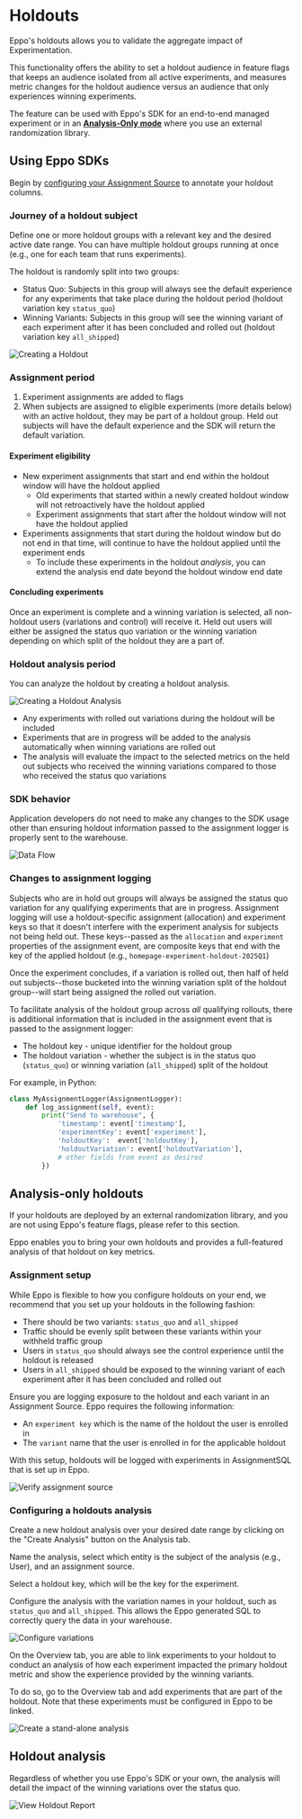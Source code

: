 # Holdouts

Eppo's holdouts allows you to validate the aggregate impact of Experimentation.

This functionality offers the ability to set a holdout audience in feature flags that keeps an audience isolated from all active experiments, and measures metric changes for the holdout audience versus an audience that only experiences winning experiments.

The feature can be used with Eppo's SDK for an end-to-end managed experiment or in an [**Analysis-Only mode**](#analysis-only-holdouts) where you use an external randomization library.

## Using Eppo SDKs

Begin by [configuring your Assignment Source](/data-management/definitions/assignment-sql) to annotate your holdout columns.

### Journey of a holdout subject

Define one or more holdout groups with a relevant key and the desired active date range. You can have multiple holdout 
groups running at once (e.g., one for each team that runs experiments).

The holdout is randomly split into two groups:
* Status Quo: Subjects in this group will always see the default experience for any experiments that take place during the 
holdout period (holdout variation key `status_quo`)
* Winning Variants: Subjects in this group will see the winning variant of each experiment after it has been concluded and 
rolled out (holdout variation key `all_shipped`)

![Creating a Holdout](/img/experiments/holdouts/holdouts-create-object.png)

### Assignment period

1. Experiment assignments are added to flags
2. When subjects are assigned to eligible experiments (more details below) with an active holdout, they may be part of 
a holdout group. Held out subjects will have the default experience and the SDK will return the default variation.

#### Experiment eligibility

* New experiment assignments that start and end within the holdout window will have the holdout applied
  * Old experiments that started within a newly created holdout window will not retroactively have the holdout applied
  * Experiment assignments that start after the holdout window will not have the holdout applied
* Experiments assignments that start during the holdout window but do not end in that time, will continue to have the 
holdout applied until the experiment ends
  * To include these experiments in the holdout _analysis_, you can extend the analysis end date beyond the holdout window end 
date

#### Concluding experiments

Once an experiment is complete and a winning variation is selected, all non-holdout users (variations and control) will receive it.
Held out users will either be assigned the status quo variation or the winning variation depending on which split of the
holdout they are a part of.

### Holdout analysis period

You can analyze the holdout by creating a holdout analysis.

![Creating a Holdout Analysis](/img/experiments/holdouts/holdouts-create-experiment.png)

* Any experiments with rolled out variations during the holdout will be included
* Experiments that are in progress will be added to the analysis automatically when winning variations are rolled out
* The analysis will evaluate the impact to the selected metrics on the held out subjects who received the winning
variations compared to those who received the status quo variations

### SDK behavior

Application developers do not need to make any changes to the SDK usage other than ensuring holdout information passed
to the assignment logger is properly sent to the warehouse.

![Data Flow](/img/experiments/holdouts/holdouts-data-flow.png)

### Changes to assignment logging

Subjects who are in hold out groups will always be assigned the status quo variation for any qualifying experiments that
are in progress. Assignment logging will use a holdout-specific assignment (allocation) and experiment keys so that it
doesn't interfere with the experiment analysis for subjects not being held out. These keys--passed as the `allocation` 
and `experiment` properties of the assignment event, are composite keys that end with the key of the applied holdout
(e.g., `homepage-experiment-holdout-2025Q1`)

Once the experiment concludes, if a variation is rolled out, then half of held out subjects--those bucketed into the winning 
variation split of the holdout group--will start being assigned the rolled out variation.

To facilitate analysis of the holdout group across _all_ qualifying rollouts, there is additional information that is 
included in the assignment event that is passed to the assignment logger:
* The holdout key - unique identifier for the holdout group
* The holdout variation - whether the subject is in the status quo (`status_quo`) or winning variation (`all_shipped`) 
split of the holdout

For example, in Python:
```python
class MyAssignmentLogger(AssignmentLogger):
    def log_assignment(self, event):
        print("Send to warehouse", { 
            'timestamp': event['timestamp'],
            'experimentKey': event['experiment'],
            'holdoutKey':  event['holdoutKey'], 
            'holdoutVariation': event['holdoutVariation'],
            # other fields from event as desired
        })
```

## Analysis-only holdouts

If your holdouts are deployed by an external randomization library, and you are not using Eppo's feature flags, please refer to this section.

Eppo enables you to bring your own holdouts and provides a full-featured analysis of that holdout on key metrics.

### Assignment setup

While Eppo is flexible to how you configure holdouts on your end, we recommend that you set up your holdouts in the following fashion:
* There should be two variants: `status_quo` and `all_shipped`
* Traffic should be evenly split between these variants within your withheld traffic group
* Users in `status_quo` should always see the control experience until the holdout is released
* Users in `all_shipped` should be exposed to the winning variant of each experiment after it has been concluded and rolled out

Ensure you are logging exposure to the holdout and each variant in an Assignment Source. Eppo requires the following information:
*  An `experiment key` which is the name of the holdout the user is enrolled in
*  The `variant` name that the user is enrolled in for the applicable holdout

With this setup, holdouts will be logged with experiments in AssignmentSQL that is set up in Eppo.

![Verify assignment source](/img/experiments/holdouts/standalone-assignment-sql.png)

### Configuring a holdouts analysis

Create a new holdout analysis over your desired date range by clicking on the "Create Analysis" button on the Analysis tab.

Name the analysis, select which entity is the subject of the analysis (e.g., User), and an assignment source.

Select a holdout key, which will be the key for the experiment.

Configure the analysis with the variation names in your holdout, such as `status_quo` and `all_shipped`.
This allows the Eppo generated SQL to correctly query the data in your warehouse.

![Configure variations](/img/experiments/holdouts/standalone-variations.png)

On the Overview tab, you are able to link experiments to your holdout to conduct an analysis of how each experiment 
impacted the primary holdout metric and show the experience provided by the winning variants.

To do so, go to the Overview tab and add experiments that are part of the holdout. Note that these experiments must be 
configured in Eppo to be linked.

![Create a stand-alone analysis](/img/experiments/holdouts/analysis-only-setup1.png)

## Holdout analysis

Regardless of whether you use Eppo's SDK or your own, the analysis will detail the impact of the winning variations over
the status quo.

![View Holdout Report](/img/experiments/holdouts/holdouts-report.png)

